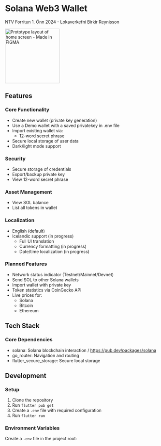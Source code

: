 # Solana Web3 Wallet

NTV Forritun 1. Önn 2024 - Lokaverkefni 
Birkir Reynisson

<img src="https://github.com/user-attachments/assets/65e01cb9-66c6-43a8-baf1-ba8f886dba3f" width="180" alt="Prototype layout of home screen - Made in FIGMA">


## Features

### Core Functionality
- Create new wallet (private key generation)
- Use a Demo wallet with a saved privatekey in .env file
- Import existing wallet via:
  - 12-word secret phrase
- Secure local storage of user data
- Dark/light mode support

### Security
- Secure storage of credentials
- Export/backup private key
- View 12-word secret phrase

### Asset Management
- View SOL balance
- List all tokens in wallet

### Localization
- English (default)
- Icelandic support (in progress)
  - Full UI translation
  - Currency formatting (in progress)
  - Date/time localization (in progress)

### Planned Features
- Network status indicator (Testnet/Mainnet/Devnet)
- Send SOL to other Solana wallets
- Import wallet with private key
- Token statistics via CoinGecko API
- Live prices for:
  - Solana
  - Bitcoin
  - Ethereum

## Tech Stack

### Core Dependencies
- solana: Solana blockchain interaction / https://pub.dev/packages/solana
- go_router: Navigation and routing
- flutter_secure_storage: Secure local storage


## Development

### Setup
1. Clone the repository
2. Run `flutter pub get`
3. Create a `.env` file with required configuration
4. Run `flutter run`

### Environment Variables
Create a `.env` file in the project root:
